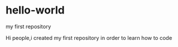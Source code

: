 # hello-world
my first repository

Hi people,i created my first repository in order to learn how to code

